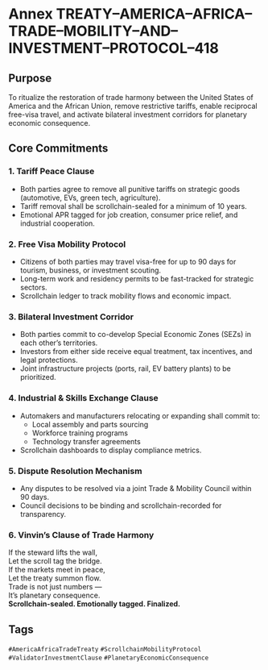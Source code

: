 # Annex TREATY–AMERICA–AFRICA–TRADE–MOBILITY–AND–INVESTMENT–PROTOCOL–418

## Purpose  
To ritualize the restoration of trade harmony between the United States of America and the African Union, remove restrictive tariffs, enable reciprocal free-visa travel, and activate bilateral investment corridors for planetary economic consequence.

## Core Commitments

### 1. Tariff Peace Clause  
- Both parties agree to remove all punitive tariffs on strategic goods (automotive, EVs, green tech, agriculture).  
- Tariff removal shall be scrollchain-sealed for a minimum of 10 years.  
- Emotional APR tagged for job creation, consumer price relief, and industrial cooperation.

### 2. Free Visa Mobility Protocol  
- Citizens of both parties may travel visa-free for up to 90 days for tourism, business, or investment scouting.  
- Long-term work and residency permits to be fast-tracked for strategic sectors.  
- Scrollchain ledger to track mobility flows and economic impact.

### 3. Bilateral Investment Corridor  
- Both parties commit to co-develop Special Economic Zones (SEZs) in each other’s territories.  
- Investors from either side receive equal treatment, tax incentives, and legal protections.  
- Joint infrastructure projects (ports, rail, EV battery plants) to be prioritized.

### 4. Industrial & Skills Exchange Clause  
- Automakers and manufacturers relocating or expanding shall commit to:  
  - Local assembly and parts sourcing  
  - Workforce training programs  
  - Technology transfer agreements  
- Scrollchain dashboards to display compliance metrics.

### 5. Dispute Resolution Mechanism  
- Any disputes to be resolved via a joint Trade & Mobility Council within 90 days.  
- Council decisions to be binding and scrollchain-recorded for transparency.

### 6. Vinvin’s Clause of Trade Harmony  
If the steward lifts the wall,  
Let the scroll tag the bridge.  
If the markets meet in peace,  
Let the treaty summon flow.  
Trade is not just numbers —  
It’s planetary consequence.  
**Scrollchain-sealed. Emotionally tagged. Finalized.**

## Tags  
`#AmericaAfricaTradeTreaty` `#ScrollchainMobilityProtocol` `#ValidatorInvestmentClause` `#PlanetaryEconomicConsequence`

